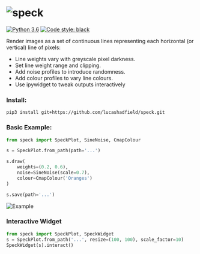![speck](https://i.imgur.com/MFWe4EW.png)
======

[![Python 3.6](https://img.shields.io/badge/python-3.6+-blue.svg)](#)
[![Code style: black](https://img.shields.io/badge/code%20style-black-000000.svg)](https://github.com/psf/black)


Render images as a set of continuous lines representing each horizontal (or vertical) line of pixels:
- Line weights vary with greyscale pixel darkness.
- Set line weight range and clipping.
- Add noise profiles to introduce randomness.
- Add colour profiles to vary line colours.
- Use ipywidget to tweak outputs interactively

### Install:
```
pip3 install git+https://github.com/lucashadfield/speck.git
```


### Basic Example:

```python
from speck import SpeckPlot, SineNoise, CmapColour

s = SpeckPlot.from_path(path='...')

s.draw(
    weights=(0.2, 0.6),
    noise=SineNoise(scale=0.7),
    colour=CmapColour('Oranges')
)

s.save(path='...')
```

![Example](https://i.imgur.com/SHUMebO.png)


### Interactive Widget
```python
from speck import SpeckPlot, SpeckWidget
s = SpeckPlot.from_path('...', resize=(100, 100), scale_factor=10)
SpeckWidget(s).interact()
```
